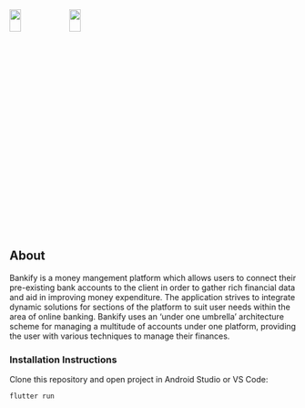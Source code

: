 <row>
<img width="20%" height="10%" src="https://i.imgur.com/qWiUbOc.png">
<img width="20%" height="10%" src="https://i.imgur.com/qWiUbOc.png">
</row>
<h2>About</h2>
<p>Bankify is a money mangement platform which allows users to connect their pre-existing bank accounts to the client in order to gather rich financial data and aid in improving money expenditure. The application strives to integrate dynamic solutions for sections of the platform to suit user needs within the area of online banking. Bankify uses an ‘under one umbrella’ architecture scheme for managing a multitude of accounts under one platform, providing the user with various techniques to manage their finances.</p>

<h3>Installation Instructions</h3>
<p>Clone this repository and open project in Android Studio or VS Code:</p>
<pre><code>flutter run</code></pre>
